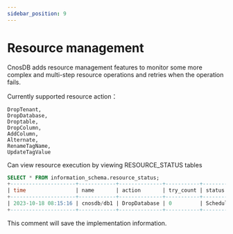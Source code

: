```yaml
---
sidebar_position: 9
---
```


# Resource management

CnosDB adds resource management features to monitor some more complex and multi-step resource operations and retries when the operation fails.

Currently supported resource action：

```
DropTenant,
DropDatabase,
Droptable,
DropColumn,
AddColumn,
Alternate,
RenameTagName,
UpdateTagValue
```

Can view resource execution by viewing RESOURCE_STATUS tables

```sql
SELECT * FROM information_schema.resource_status;
+---------------------+------------+--------------+-----------+----------+---------+
| time                | name       | action       | try_count | status   | comment |
+---------------------+------------+--------------+-----------+----------+---------+
| 2023-10-18 08:15:16 | cnosdb/db1 | DropDatabase | 0         | Schedule |         |
+---------------------+------------+--------------+-----------+----------+---------+
```

This comment will save the implementation information.
